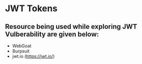 # JWT Tokens 

## Resource being used while exploring JWT Vulberability are given below:
 
 - WebGoat 
 - Burpsuit
 - jwt.io (https://jwt.io/)
 
